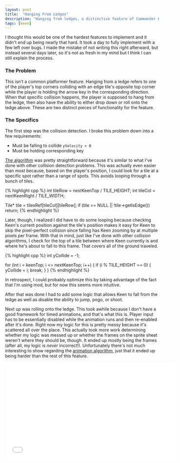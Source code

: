 ```yaml
---
layout: post
title:  "Hanging From Ledges"
description: "Hanging from ledges, a distinctive feature of Commander Keen 5."
tags: [keen]
---
```

I thought this would be one of the hardest features to implement and it didn't
end up being nearly that hard. It took a day to fully implement with a few left
over bugs. I made the mistake of not writing this right afterward, but instead
several days later, so it's not as fresh in my mind but I think I can still
explain the process.

### The Problem

This isn't a common platformer feature. Hanging from a ledge refers to one of
the player's top corners colliding with an edge tile's opposite top corner
while the player is holding the arrow key in the corresponding direction. When
that specific collision happens, the player is supposed to hang from the ledge,
then also have the ability to either drop down or roll onto the ledge
above. These are two distinct pieces of functionality for the feature.

### The Specifics

The first step was the collision detection. I broke this problem down into a few requirements:

- Must be falling to collide `yVelocity > 0`
- Must be holding corresponding key

[The
algorithm](https://github.com/PlanetLotus/keen5-linux/blob/master/src/Player.cpp#L504-L533)
was pretty straightforward because it's similar to what I've done
with other collision detection problems. This was actually even easier than
most because, based on the player's position, I could look for a tile at a
specific spot rather than a range of spots. This avoids looping through a bunch
of tiles.

{% highlight cpp %}
int tileRow = nextKeenTop / TILE_HEIGHT;
int tileCol = nextKeenRight / TILE_WIDTH;

Tile* tile = tilesRef[tileCol][tileRow];
if (tile == NULL || !tile->getIsEdge())
    return;
{% endhighlight %}

Later, though, I realized I did have to do some looping because checking Keen's
current position against the tile's position makes it easy for Keen to skip the
pixel-perfect collision since falling has Keen zooming by at multiple pixels
per frame. With that in mind, just like I've done with other collision
algorithms, I check for the top of a tile between where Keen currently is and
where he's about to fall to this frame. That covers all of the ground traveled.

{% highlight cpp %}
int yCollide = -1;

for (int i = keenTop; i <= nextKeenTop; i++) {
    if (i % TILE_HEIGHT == 0) {
        yCollide = i;
        break;
    }
}
{% endhighlight %}

In retrospect, I could probably optimize this by taking advantage of the fact
that I'm using mod, but for now this seems more intuitive.

After that was done I had to add some logic that allows Keen to fall from the
ledge as well as disable the ability to jump, pogo, or shoot.

Next up was rolling onto the ledge. This took awhile because I don't have a
good framework for timed animations, and that's what this is. Player input has
to be essentially disabled while the animation runs and then re-enabled after
it's done. Right now my logic for this is pretty messy because it's scattered
all over the place. This actually took more work determining whether my logic
was messed up or whether the frames on the sprite sheet weren't where they
should be, though. It ended up mostly being the frames (after all, my logic is
*never* incorrect!). Unfortunately there's not much interesting to show
regarding the [animation
algorithm](https://github.com/PlanetLotus/keen5-linux/blob/master/src/Player.cpp#L567-L597),
just that it ended up being harder than the rest of this feature.

<iframe width="560" height="315" src="//www.youtube.com/embed/l3bUzzVmzAU" frameborder="0" allowfullscreen></iframe>
